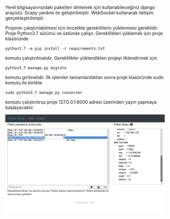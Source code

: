 Yerel bilgisayarınızdaki paketleri dinlemek için kullanabileceğiniz django arayüzü. Scapy yardımı ile geliştirilmiştir. WebSocket kullanarak iletişim gerçekleştirilmiştir. 

Projenin çalıştırılabilmesi için öncelikle gereklililerin yüklenmesi gereklidir. Proje Python3.7 sürümü ve üstünde çalışır. Gereklilikleri yüklemek için proje klasöründe
```
python3.7 -m pip install -r requirements.txt
```
komutu çalıştırılmalıdır. Gereklilikler yüklendikten projeyi ilklendirmek için
```
python3.7 manage.py migrate
```
komutu girilmelidir. İlk işlemler tamamlandıktan sonra proje klasöründe sudo komutu ile birlikte
```
sudo python3.7 manage.py runserver
```
komutu çalıştırılırsa proje 127.0.0.1:8000 adresi üzerinden yayın yapmaya başlayacaktır.

![PacketStudio önizleme](https://raw.githubusercontent.com/coderistan/packetstudio/master/static/img/preview.png?token=AGXU4OM35NLIC2FB6NA6H7C7GT4SI)
